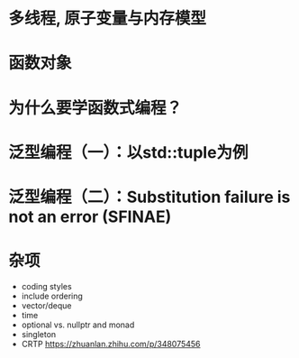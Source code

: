 # 多线程, 原子变量与内存模型

# 函数对象
# 为什么要学函数式编程？

# 泛型编程（一）：以std::tuple为例
# 泛型编程（二）：Substitution failure is not an error (SFINAE)

# 杂项
*   coding styles
*   include ordering
*   vector/deque
*   time
*   optional vs. nullptr and monad
*   singleton
*   CRTP https://zhuanlan.zhihu.com/p/348075456
